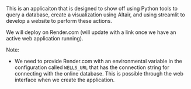 This is an applicaiton that is designed to show off using Python tools to query a database, create a visualization using Altair, and using streamlit to develop a website to perform these actions.  

We will deploy on Render.com (will update with a link once we have an active web application running). 

Note:  
*  We need to provide Render.com with an environmental variable in the configuration called `WELLS_URL` that has the connection string for connecting with the online database.  This is possible through the web interface when we create the application.

